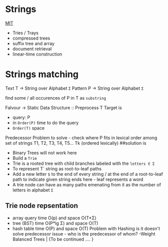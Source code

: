 # Strings
[MIT](https://www.youtube.com/watch?v=NinWEPPrkDQ)
- Tries / Trays
- compressed trees
- suffix tree and array
- document retrieval
- linear-time construction

# Strings matching 
Text T -> String over Alphabet `Σ`
Pattern P -> String over Alphabet `Σ`

find some / all occurences of P in T as `substring`

Falvour -> Static Data Structure :: Preprocess T
Target is
- query: P
- in `Order(P)` time to do the query
- `Order(T)` space

Predecessor Problem to solve - 
 check where P fits in lexical order among
 set of strings T1, T2, T3, T4, T5... Tk (ordered lexically)
 ##solution is

- Binary Trees will not work here
- Build a `Trie`
- Trie is a rooted tree with child branches labeled with the `letters ∈ Σ` 
- To represent T` string as root-to-leaf paths
- Add a new letter `$` to the end of every string / at the end of a root-to-leaf path to indicate given string ends here - leaf represents a word
- A trie node can have as many paths emenating from it as the number of letters in alphabet `Σ` 

## Trie node repsentation
- array query time O(p) and space O(T*Σ)
- tree (BST)  time O(P*lg Σ) and space O(T) 
- hash table  time O(P) and space O(T) 
Problem with Hashing is it doesn't solve predecessor issue - who is the predecessor of whom?
-Weight Balanced Trees | {To be continued .... }






